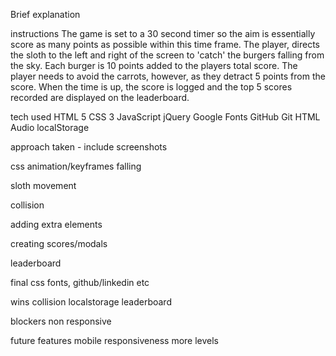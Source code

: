Brief explanation

instructions The game is set to a 30 second timer so the aim is essentially score as many points as possible within this time frame. The player, directs the sloth to the left and right of the screen to 'catch' the burgers falling from the sky. Each burger is 10 points added to the players total score. The player needs to avoid the carrots, however, as they detract 5 points from the score. When the time is up, the score is logged and the top 5 scores recorded are displayed on the leaderboard.

tech used HTML 5 CSS 3 JavaScript jQuery Google Fonts GitHub Git HTML Audio localStorage

approach taken - include screenshots

css animation/keyframes falling

sloth movement

collision

adding extra elements

creating scores/modals

leaderboard

final css fonts, github/linkedin etc

wins collision localstorage leaderboard

blockers non responsive

future features mobile responsiveness more levels
